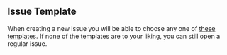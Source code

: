 ## Issue Template

When creating a new issue you will be able to choose any one of [these templates](https://github.com/JazzBrotha/screenmycode/tree/master/.github/ISSUE_TEMPLATE). If none of the templates are to your liking, you can still open a regular issue.
